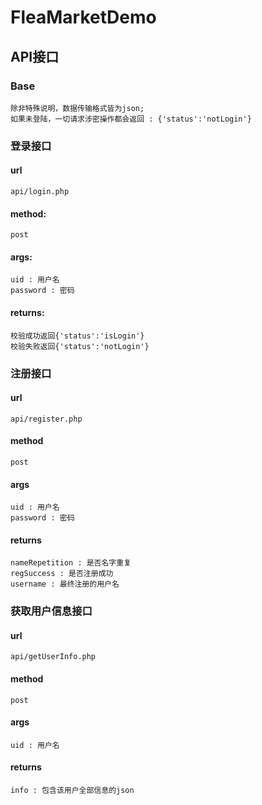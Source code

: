 # FleaMarketDemo
## API接口
### Base
    除非特殊说明，数据传输格式皆为json;
    如果未登陆，一切请求涉密操作都会返回 : {'status':'notLogin'}
### 登录接口
#### url
    api/login.php
#### method: 
    post
#### args:
    uid : 用户名
    password : 密码
#### returns:
    校验成功返回{'status':'isLogin'}
    校验失败返回{'status':'notLogin'}
    
### 注册接口
#### url
    api/register.php
#### method
    post
#### args
    uid : 用户名
    password : 密码
#### returns
    nameRepetition : 是否名字重复
    regSuccess : 是否注册成功 
    username : 最终注册的用户名
    

### 获取用户信息接口
#### url
    api/getUserInfo.php
#### method
    post
#### args
    uid : 用户名
#### returns
    info : 包含该用户全部信息的json
